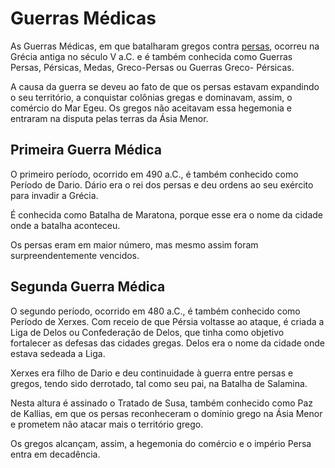 # Guerras Médicas

As Guerras Médicas, em que batalharam gregos contra [persas](persia), ocorreu na Grécia antiga no século V a.C. e é também conhecida como Guerras Persas, Pérsicas, Medas, Greco-Persas ou Guerras Greco- Pérsicas.

A causa da guerra se deveu ao fato de que os persas estavam expandindo o seu território, a conquistar colônias gregas e dominavam, assim, o comércio do Mar Egeu. Os gregos não aceitavam essa hegemonia e entraram na disputa pelas terras da Ásia Menor.

## Primeira Guerra Médica

O primeiro período, ocorrido em 490 a.C., é também conhecido como Período de Dario. Dário era o rei dos persas e deu ordens ao seu exército para invadir a Grécia.

É conhecida como Batalha de Maratona, porque esse era o nome da cidade onde a batalha aconteceu.

Os persas eram em maior número, mas mesmo assim foram surpreendentemente vencidos.

## Segunda Guerra Médica

O segundo período, ocorrido em 480 a.C., é também conhecido como Período de Xerxes. Com receio de que Pérsia voltasse ao ataque, é criada a Liga de Delos ou Confederação de Delos, que tinha como objetivo fortalecer as defesas das cidades gregas. Delos era o nome da cidade onde estava sedeada a Liga.

Xerxes era filho de Dario e deu continuidade à guerra entre persas e gregos, tendo sido derrotado, tal como seu pai, na Batalha de Salamina.

Nesta altura é assinado o Tratado de Susa, também conhecido como Paz de Kallias, em que os persas reconheceram o domínio grego na Ásia Menor e prometem não atacar mais o território grego.

Os gregos alcançam, assim, a hegemonia do comércio e o império Persa entra em decadência.